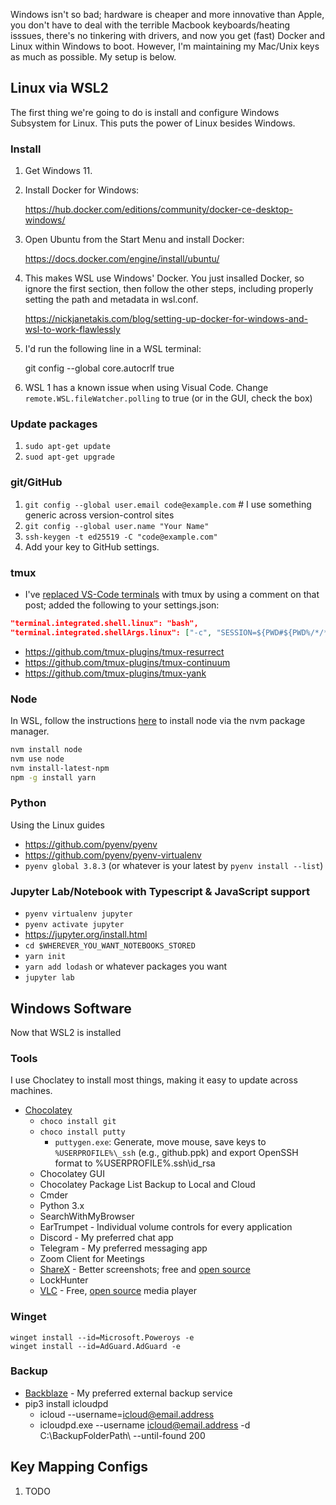 Windows isn't so bad; hardware is cheaper and more innovative than Apple, you don't have to deal with the terrible Macbook keyboards/heating isssues, there's no tinkering with drivers, and now you get (fast) Docker and Linux within Windows to boot. However, I'm maintaining my Mac/Unix keys as much as possible. My setup is below.

## Linux via WSL2

The first thing we're going to do is install and configure Windows Subsystem for Linux. This puts the power of Linux besides Windows.

### Install

1. Get Windows 11.

1. Install Docker for Windows:

    https://hub.docker.com/editions/community/docker-ce-desktop-windows/

1. Open Ubuntu from the Start Menu and install Docker:

    https://docs.docker.com/engine/install/ubuntu/

1. This makes WSL use Windows' Docker. You just insalled Docker, so ignore the first section, then follow the other steps, including properly setting the path and metadata in wsl.conf.

    https://nickjanetakis.com/blog/setting-up-docker-for-windows-and-wsl-to-work-flawlessly

1. I'd run the following line in a WSL terminal:

    git config --global core.autocrlf true
    
1. WSL 1 has a known issue when using Visual Code. Change `remote.WSL.fileWatcher.polling` to true (or in the GUI, check the box)

### Update packages
1. `sudo apt-get update`
1. `suod apt-get upgrade`

### git/GitHub

1. `git config --global user.email code@example.com` # I use something generic across version-control sites
1. `git config --global user.name "Your Name"`
1. `ssh-keygen -t ed25519 -C "code@example.com"`
1. Add your key to GitHub settings.

### tmux
- I've [replaced VS-Code terminals](https://medium.com/@joaomoreno/persistent-terminal-sessions-in-vs-code-8fc469ed6b41) with tmux by using a comment on that post; added the following to your settings.json:
````json
"terminal.integrated.shell.linux": "bash",
"terminal.integrated.shellArgs.linux": ["-c", "SESSION=${PWD#${PWD%/*/*}/}; tmux new-window -t $SESSION; tmux new-session -A -D -s $SESSION"]
````
- https://github.com/tmux-plugins/tmux-resurrect
- https://github.com/tmux-plugins/tmux-continuum
- https://github.com/tmux-plugins/tmux-yank

### Node

In WSL, follow the instructions [here](https://github.com/nvm-sh/nvm) to install node via the nvm package manager.
````bash
nvm install node 
nvm use node
nvm install-latest-npm
npm -g install yarn
````

### Python

Using the Linux guides

- https://github.com/pyenv/pyenv
- https://github.com/pyenv/pyenv-virtualenv
- `pyenv global 3.8.3` (or whatever is your latest by `pyenv install --list`)

### Jupyter Lab/Notebook with Typescript & JavaScript support
- `pyenv virtualenv jupyter`
- `pyenv activate jupyter`
- https://jupyter.org/install.html
- `cd $WHEREVER_YOU_WANT_NOTEBOOKS_STORED`
- `yarn init`
- `yarn add lodash` or whatever packages you want
- `jupyter lab`

## Windows Software

Now that WSL2 is installed

### Tools
I use Choclatey to install most things, making it easy to update across machines.
- [Chocolatey](https://chocolatey.org/)
    - `choco install git`
    - `choco install putty`
        - `puttygen.exe`: Generate, move mouse, save keys to `%USERPROFILE%\_ssh` (e.g., github.ppk) and export OpenSSH format to %USERPROFILE%\.ssh\id_rsa
    - Chocolatey GUI
    - Chocolatey Package List Backup to Local and Cloud
    - Cmder
    - Python 3.x
    - SearchWithMyBrowser
    - EarTrumpet - Individual volume controls for every application
    - Discord - My preferred chat app
    - Telegram - My preferred messaging app
    - Zoom Client for Meetings
    - [ShareX](https://getsharex.com/) - Better screenshots; free and [open source](https://github.com/ShareX/ShareX)
    - LockHunter
    - [VLC](https://www.videolan.org/) - Free, [open source](https://code.videolan.org/explore/projects/starred) media player
### Winget
    winget install --id=Microsoft.Poweroys -e
    winget install --id=AdGuard.AdGuard -e 
### Backup
- [Backblaze](https://secure.backblaze.com/r/01qxpi) - My preferred external backup service
- pip3 install icloudpd
  - icloud --username=icloud@email.address
  - icloudpd.exe --username icloud@email.address -d C:\BackupFolderPath\ --until-found 200
## Key Mapping Configs
1. TODO


